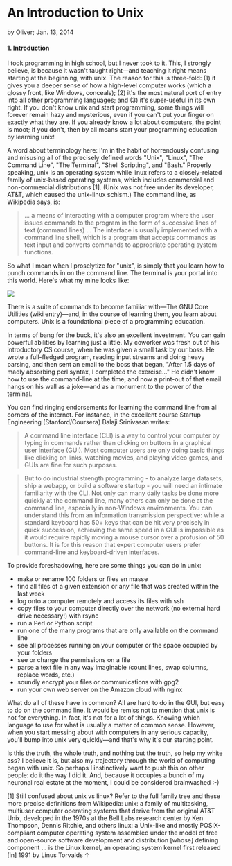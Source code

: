 # An Introduction to Unix

by Oliver; Jan. 13, 2014

#### 1. Introduction
I took programming in high school, but I never took to it. This, I strongly believe, is because it wasn't taught right—and teaching it right means starting at the beginning, with unix. The reason for this is three-fold: (1) it gives you a deeper sense of how a high-level computer works (which a glossy front, like Windows, conceals); (2) it's the most natural port of entry into all other programming languages; and (3) it's super-useful in its own right. If you don't know unix and start programming, some things will forever remain hazy and mysterious, even if you can't put your finger on exactly what they are. If you already know a lot about computers, the point is moot; if you don't, then by all means start your programming education by learning unix!

A word about terminology here: I'm in the habit of horrendously confusing and misusing all of the precisely defined words "Unix", "Linux", "The Command Line", "The Terminal", "Shell Scripting", and "Bash." Properly speaking, unix is an operating system while linux refers to a closely-related family of unix-based operating systems, which includes commercial and non-commercial distributions [1]. (Unix was not free under its developer, AT&T, which caused the unix-linux schism.) The command line, as Wikipedia says, is:

>    ... a means of interacting with a computer program where the user issues commands to the program in the form of successive lines of text (command lines) ... The interface is usually implemented with a command line shell, which is a program that accepts commands as text input and converts commands to appropriate operating system functions.

So what I mean when I proselytize for "unix", is simply that you learn how to punch commands in on the command line. The terminal is your portal into this world. Here's what my mine looks like:

<img src="http://www.oliverelliott.org/static/article/img/terminal_591.png">

There is a suite of commands to become familiar with—The GNU Core Utilities (wiki entry)—and, in the course of learning them, you learn about computers. Unix is a foundational piece of a programming education.

In terms of bang for the buck, it's also an excellent investment. You can gain powerful abilities by learning just a little. My coworker was fresh out of his introductory CS course, when he was given a small task by our boss. He wrote a full-fledged program, reading input streams and doing heavy parsing, and then sent an email to the boss that began, "After 1.5 days of madly absorbing perl syntax, I completed the exercise..." He didn't know how to use the command-line at the time, and now a print-out of that email hangs on his wall as a joke—and as a monument to the power of the terminal.

You can find ringing endorsements for learning the command line from all corners of the internet. For instance, in the excellent course Startup Engineering (Stanford/Coursera) Balaji Srinivasan writes:

>    A command line interface (CLI) is a way to control your computer by typing in commands rather than clicking on buttons in a graphical user interface (GUI). Most computer users are only doing basic things like clicking on links, watching movies, and playing video games, and GUIs are fine for such purposes.

>    But to do industrial strength programming - to analyze large datasets, ship a webapp, or build a software startup - you will need an intimate familiarity with the CLI. Not only can many daily tasks be done more quickly at the command line, many others can only be done at the command line, especially in non-Windows environments. You can understand this from an information transmission perspective: while a standard keyboard has 50+ keys that can be hit very precisely in quick succession, achieving the same speed in a GUI is impossible as it would require rapidly moving a mouse cursor over a profusion of 50 buttons. It is for this reason that expert computer users prefer command-line and keyboard-driven interfaces.

To provide foreshadowing, here are some things you can do in unix:

*    make or rename 100 folders or files en masse
*    find all files of a given extension or any file that was created within the last week
*    log onto a computer remotely and access its files with ssh
*    copy files to your computer directly over the network (no external hard drive necessary!) with rsync
*    run a Perl or Python script
*    run one of the many programs that are only available on the command line
*    see all processes running on your computer or the space occupied by your folders
*    see or change the permissions on a file
*    parse a text file in any way imaginable (count lines, swap columns, replace words, etc.)
*    soundly encrypt your files or communications with gpg2
*    run your own web server on the Amazon cloud with nginx

What do all of these have in common? All are hard to do in the GUI, but easy to do on the command line. It would be remiss not to mention that unix is not for everything. In fact, it's not for a lot of things. Knowing which language to use for what is usually a matter of common sense. However, when you start messing about with computers in any serious capacity, you'll bump into unix very quickly—and that's why it's our starting point.

Is this the truth, the whole truth, and nothing but the truth, so help my white ass? I believe it is, but also my trajectory through the world of computing began with unix. So perhaps I instinctively want to push this on other people: do it the way I did it. And, because it occupies a bunch of my neuronal real estate at the moment, I could be considered brainwashed :-)


[1] Still confused about unix vs linux? Refer to the full family tree and these more precise definitions from Wikipedia:
unix: a family of multitasking, multiuser computer operating systems that derive from the original AT&T Unix, developed in the 1970s at the Bell Labs research center by Ken Thompson, Dennis Ritchie, and others
linux: a Unix-like and mostly POSIX-compliant computer operating system assembled under the model of free and open-source software development and distribution [whose] defining component ... is the Linux kernel, an operating system kernel first released [in] 1991 by Linus Torvalds ↑
